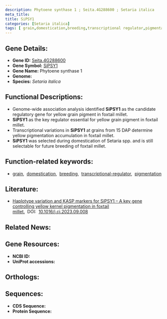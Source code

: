 ```yaml
---
description: Phytoene synthase 1 ; Seita.4G288600 ; Setaria italica
meta_title:
title: SiPSY1
categories: [Setaria italica]
tags: [ grain,domestication,breeding,transcriptional regulator,pigmentation ]
---
```


## Gene Details:
- **Gene ID:** [Seita.4G288600]()
- **Gene Symbol:** <u>SiPSY1</u>
- **Gene Name:** Phytoene synthase 1
- **Genome:** 
- **Species:** *Setaria italica*

## Functional Descriptions:
   - Genome-wide association analysis identified **SiPSY1** as the candidate regulatory gene for yellow grain pigment in foxtail millet.
   - **SiPSY1** as the key regulator essential for yellow grain pigment in foxtail millet.
   - Transcriptional variations in **SiPSY1** at grains from 15 DAP determine yellow pigmentation accumulation in foxtail millet.
   - **SiPSY1** was selected during domestication of Setaria spp. and is still selectable for future breeding of foxtail millet.

## Function-related keywords:
   - [grain](/tags/grain/),&nbsp;&nbsp;[domestication](/tags/domestication/),&nbsp;&nbsp;[breeding](/tags/breeding/),&nbsp;&nbsp;[transcriptional-regulator](/tags/transcriptional-regulator/),&nbsp;&nbsp;[pigmentation](/tags/pigmentation/)

## Literature:
   - [Haplotype variation and KASP markers for SiPSY1 – A key gene controlling yellow kernel pigmentation in foxtail millet.](https://www.doi.org/10.1016/j.cj.2023.09.008)&nbsp;&nbsp;DOI:&nbsp;&nbsp;[10.1016/j.cj.2023.09.008](https://www.doi.org/10.1016/j.cj.2023.09.008)

## Related News:

## Gene Resources:
- **NCBI ID:**  [](https://www.ncbi.nlm.nih.gov/search/all/?term=)
- **UniProt accessions:**  [](https://www.uniprot.org/uniprotkb//entry)

## Orthologs:

## Sequences:
- **CDS Sequence:**
- **Protein Sequence:**

